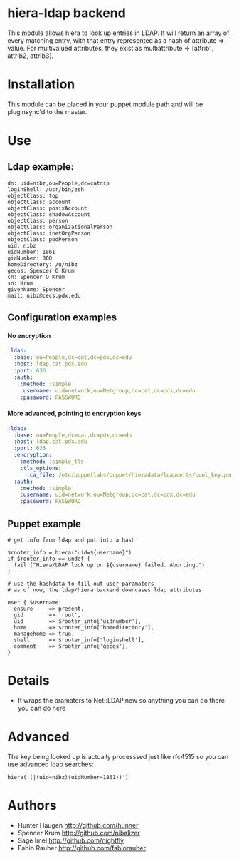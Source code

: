 # hiera-ldap backend

This module allows hiera to look up entries in LDAP. It will return an array of every matching entry, with that entry represented as a hash of attribute => value. For multivalued attributes, they exist as multiattribute => [attrib1, attrib2, attrib3].

# Installation

This module can be placed in your puppet module path and will be pluginsync'd to the master.

# Use

## Ldap example:

    dn: uid=nibz,ou=People,dc=catnip
    loginShell: /usr/bin/zsh
    objectClass: top
    objectClass: account
    objectClass: posixAccount
    objectClass: shadowAccount
    objectClass: person
    objectClass: organizationalPerson
    objectClass: inetOrgPerson
    objectClass: podPerson
    uid: nibz
    uidNumber: 1861
    gidNumber: 300
    homeDirectory: /u/nibz
    gecos: Spencer O Krum
    cn: Spencer O Krum
    sn: Krum
    givenName: Spencer
    mail: nibz@cecs.pdx.edu


## Configuration examples

#### No encryption
```yaml
:ldap:
  :base: ou=People,dc=cat,dc=pdx,dc=edu
  :host: ldap.cat.pdx.edu
  :port: 636
  :auth:
    :method: :simple
    :username: uid=network,ou=Netgroup,dc=cat,dc=pdx,dc=edu
    :password: PASSWORD
```

#### More advanced, pointing to encryption keys
```yaml
:ldap:
  :base: ou=People,dc=cat,dc=pdx,dc=edu
  :host: ldap.cat.pdx.edu
  :port: 636
  :encryption:
    :method: :simple_tls
    :tls_options:
      :ca_file: /etc/puppetlabs/puppet/hieradata/ldapcerts/cool_key.pem
  :auth:
    :method: :simple
    :username: uid=network,ou=Netgroup,dc=cat,dc=pdx,dc=edu
    :password: PASSWORD
```

## Puppet example


    # get info from ldap and put into a hash

    $rooter_info = hiera("uid=${username}")
    if $rooter_info == undef {
      fail ("Hiera/LDAP look up on ${username} failed. Aborting.")
    }

    # use the hashdata to fill out user paramaters
    # as of now, the ldap/hiera backend downcases ldap attributes

    user { $username:
      ensure     => present,
      gid        => 'root',
      uid        => $rooter_info['uidnumber'],
      home       => $rooter_info['homedirectory'],
      managehome => true,
      shell      => $rooter_info['loginshell'],
      comment    => $rooter_info['gecos'],
    }

# Details

- It wraps the pramaters to Net::LDAP.new so anything you can do there you can do here

# Advanced

The key being looked up is actually processsed just like rfc4515 so you can use advanced ldap searches:

    hiera('(|(uid=nibz)(uidNumber=1861))')

# Authors

  - Hunter Haugen    http://github.com/hunner
  - Spencer Krum     http://github.com/nibalizer
  - Sage Imel        http://github.com/nightfly
  - Fabio Rauber     http://github.com/fabiorauber
